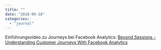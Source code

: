 ```yaml
---
title: ""
date: "2018-09-18"
categories: 
  - "journal"
---
```


Einführungsvideo zu Journeys bei Facebook Analytics: [Beyond Sessions - Understanding Customer Journeys With Facebook Analytics](https://developers.facebook.com/videos/f8-2018/beyond-sessions---understanding-customer-journeys-with-facebook-analytics/)

